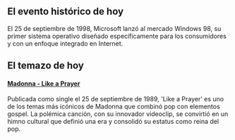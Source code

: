 ## El evento histórico de hoy
El 25 de septiembre de 1998, Microsoft lanzó al mercado Windows 98, su primer sistema operativo diseñado específicamente para los consumidores y con un enfoque integrado en Internet.

## El temazo de hoy
#### [Madonna - Like a Prayer](https://www.youtube.com/watch?v=79fzeNUqQbQ)
Publicada como single el 25 de septiembre de 1989, 'Like a Prayer' es uno de los temas más icónicos de Madonna que combinó pop con elementos gospel. La polémica canción, con su innovador videoclip, se convirtió en un himno cultural que definió una era y consolidó su estatus como reina del pop.

